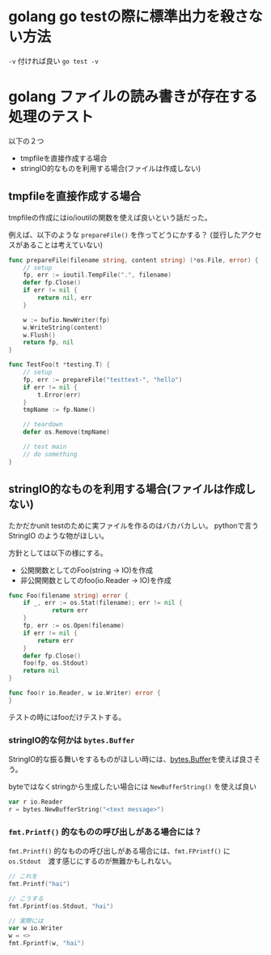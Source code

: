 # golang go testの際に標準出力を殺さない方法

`-v` 付ければ良い `go test -v`


# golang ファイルの読み書きが存在する処理のテスト

以下の２つ

- tmpfileを直接作成する場合
- stringIO的なものを利用する場合(ファイルは作成しない)

## tmpfileを直接作成する場合

tmpfileの作成にはio/ioutilの関数を使えば良いという話だった。

例えば、以下のような `prepareFile()` を作ってどうにかする？
(並行したアクセスがあることは考えていない)

```go
func prepareFile(filename string, content string) (*os.File, error) {
	// setup
	fp, err := ioutil.TempFile(".", filename)
    defer fp.Close()
	if err != nil {
		return nil, err
	}

	w := bufio.NewWriter(fp)
	w.WriteString(content)
	w.Flush()
	return fp, nil
}

func TestFoo(t *testing.T) {
	// setup
	fp, err := prepareFile("testtext-", "hello")
	if err != nil {
		t.Error(err)
	}
	tmpName := fp.Name()

	// teardown
	defer os.Remove(tmpName)

	// test main
    // do something
}
```

## stringIO的なものを利用する場合(ファイルは作成しない)

たかだかunit testのために実ファイルを作るのはバカバカしい。
pythonで言う StringIO のような物がほしい。

方針としては以下の様にする。

- 公開関数としてのFoo(string -> IO)を作成
- 非公開関数としてのfoo(io.Reader -> IO)を作成

```go
func Foo(filename string) error {
	if _, err := os.Stat(filename); err != nil {
    		return err
	}
	fp, err := os.Open(filename)
	if err != nil {
		return err
	}
	defer fp.Close()
	foo(fp, os.Stdout)
	return nil
}

func foo(r io.Reader, w io.Writer) error {
}
```

テストの時にはfooだけテストする。

### stringIO的な何かは `bytes.Buffer`

StringIO的な振る舞いをするものがほしい時には、[bytes.Buffer](https://golang.org/pkg/bytes/#Buffer)を使えば良さそう。

byteではなくstringから生成したい場合には `NewBufferString()` を使えば良い

```go
var r io.Reader
r = bytes.NewBufferString("<text message>")
```

### `fmt.Printf()` 的なものの呼び出しがある場合には？

`fmt.Printf()` 的なものの呼び出しがある場合には、`fmt.FPrintf()` に `os.Stdout`　渡す感じにするのが無難かもしれない。


```go
// これを
fmt.Printf("hai")

// こうする
fmt.Fprintf(os.Stdout, "hai")

// 実際には
var w io.Writer
w = <>
fmt.Fprintf(w, "hai")
```
